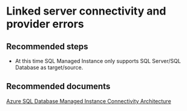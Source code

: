 <properties
	pageTitle="Connectivity/Linked server connectivity and provider errors"
	description="Connectivity/Linked server connectivity and provider errors	 "
	service="microsoft.sql"
	resource="servers"
	authors="rohitnayakmsft"
	displayOrder=""
	selfHelpType="generic"
	supportTopicIds="32594729"
	resourceTags=""
	productPesIds="16259"
	cloudEnvironments="public"
/>
# Linked server connectivity and provider errors
## **Recommended steps**
* At this time SQL Managed Instance only supports SQL Server/SQL Database as target/source. 

## **Recommended documents**
[Azure SQL Database Managed Instance Connectivity Architecture](https://docs.microsoft.com/en-us/azure/sql-database/sql-database-managed-instance-connectivity-architecture)

